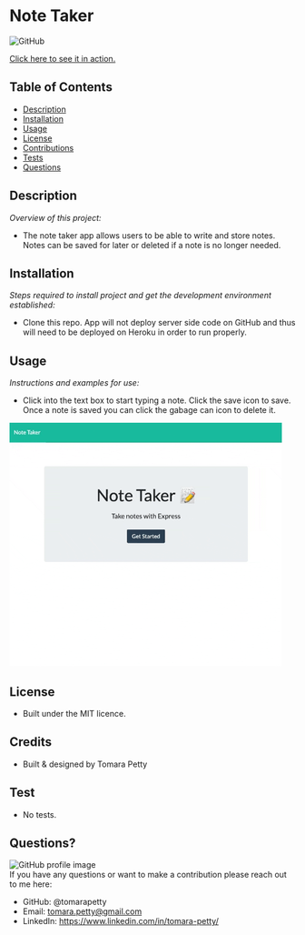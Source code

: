 # Note Taker
  
![GitHub](https://img.shields.io/badge/license-MIT-green)

<a href="https://tomarapetty.github.io/note-taker/">Click here to see it in action.</a>

## Table of Contents
* [Description](#description)
* [Installation](#installation)
* [Usage](#usage)
* [License](#license)
* [Contributions](#contributions)
* [Tests](#tests)
* [Questions](#questions)

## Description 
*Overview of this project:* 
* The note taker app allows users to be able to write and store notes. Notes can be saved for later or deleted if a note is no longer needed. 

## Installation
*Steps required to install project and get the development environment established:*
* Clone this repo. App will not deploy server side code on GitHub and thus will need to be deployed on Heroku in order to run properly.

## Usage
*Instructions and examples for use:* 
* Click into the text box to start typing a note. Click the save icon to save. Once a note is saved you can click the gabage can icon to delete it.

<img src="public/assets/img/note-taker-1.gif">

## License 
* Built under the MIT licence.

## Credits
* Built & designed by Tomara Petty

## Test
* No tests.

## Questions?
<img src="https://avatars0.githubusercontent.com/u/65513543?s=460&u=20bf726727263d5c2cb42b357ae261aff2a38e6e&v=4" alt="GitHub profile image">
<br>
If you have any questions or want to make a contribution please reach out to me here: 

* GitHub: @tomarapetty 
* Email: tomara.petty@gmail.com
* LinkedIn: https://www.linkedin.com/in/tomara-petty/